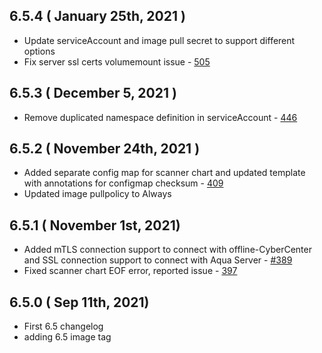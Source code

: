 ## 6.5.4 ( January 25th, 2021 )
* Update serviceAccount and image pull secret to support different options
* Fix server ssl certs volumemount issue - [505](https://github.com/aquasecurity/aqua-helm/pull/505)

## 6.5.3 ( December 5, 2021 )
* Remove duplicated namespace definition in serviceAccount - [446](https://github.com/aquasecurity/aqua-helm/pull/446)
## 6.5.2 ( November 24th, 2021 )
* Added separate config map for scanner chart and updated template with annotations for configmap checksum - [409](https://github.com/aquasecurity/aqua-helm/pull/409)
* Updated image pullpolicy to Always
## 6.5.1 ( November 1st, 2021)
* Added mTLS connection support to connect with offline-CyberCenter and SSL connection support to connect with Aqua Server - [#389](https://github.com/aquasecurity/aqua-helm/pull/389)
* Fixed scanner chart EOF error, reported issue - [397](https://github.com/aquasecurity/aqua-helm/issues/397)
## 6.5.0 ( Sep 11th, 2021)
* First 6.5 changelog
* adding 6.5 image tag
